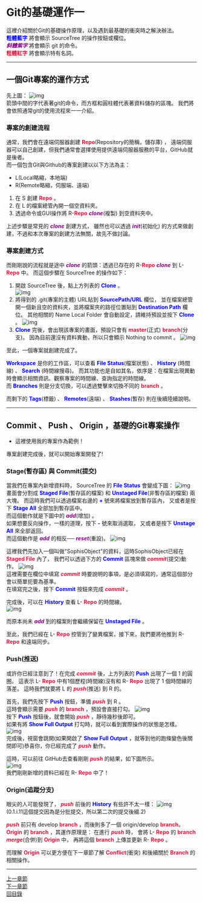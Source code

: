 # Git的基礎運作一
這裡介紹關於Git的基礎操作原理，以及遇到最基礎的衝突時之解決辦法。  
**<font color="blue">粗體藍字</font>** 將會顯示 SourceTree 的操作按鈕或欄位。  
***<font color="purple">斜體紫字</font>*** 將會顯示 git 的命令。  
**<font color="crimson">粗體紅字</font>** 將會顯示特有名詞。  

---
  
## 一個Git專案的運作方式
先上圖：
![img](../image/Git06.jpg)  
箭頭中間的字代表著git的命令，而方框和圓柱體代表著資料儲存的區塊。
我們將會依照通常git的使用流程來一一介紹。  
  
### 專案的創建流程
通常，我們會在遠端伺服器創建 **<font color="crimson">Repo</font>**(Repository的簡稱，儲存庫) ，
遠端伺服器可以自己創建，但我們通常會選擇使用提供遠端伺服器服務的平台，GitHub就是後者。  
而一個包含Git與Github的專案創建以以下方法為主：  
* L(Local略縮，本地端)
* R(Remote略縮，伺服端、遠端)
1. 在 S 創建 **<font color="crimson">Repo</font>** 。
2. 在 L 的檔案總管內開一個空資料夾。
3. 透過命令或GUI操作將 R-**<font color="crimson">Repo</font>** ***<font color="purple">clone</font>***(複製) 到空資料夾中。  
  
上述步驟是常見的 ***<font color="purple">clone</font>*** 創建方式，
雖然也可以透過 ***<font color="purple">init</font>***(初始化) 的方式來做創建，不過和本次專案的創建方法無關，故先不做討論。
  
### 專案創建方式
而剛剛說的流程就是途中 ***<font color="purple">clone</font>*** 的箭頭：透過已存在的 R-**<font color="crimson">Repo</font>** ***<font color="purple">clone</font>*** 到 L-**<font color="crimson">Repo</font>** 中。
而這個步驟在 SourceTree 的操作如下：  
1. 開啟 SourceTree 後，點上方列表的 **<font color="blue">Clone</font>** 。  
   ![img](../image/SourceTree_clone_01.png)
2. 將得到的 .git(專案的主體) URL貼到 **<font color="blue">SourcePath/URL</font>** 欄位，
   並在檔案總管開一個新且空的資料夾，並將檔案夾的路徑位置貼到 **<font color="blue">Destination Path</font>** 欄位。
   其他相關的 Name Local Folder 會自動設定，請維持預設並按下 **<font color="blue">Clone</font>** 。
   ![img](../image/SourceTree_clone_02.png)
3. **<font color="blue">Clone</font>** 完後，會出現該專案的畫面，預設只會有 **<font color="crimson">master</font>**(正式) **<font color="crimson">branch</font>**(分支)。
   因為目前還沒有資料異動，所以只會顯示 Nothing to commit 。
   ![img](../image/SourceTree_clone_03.png)
  
至此，一個專案就創建完成了。  
  
**<font color="blue">Workspace</font>** 是你的工作區，可以查看 **<font color="blue">File Status</font>**(檔案狀態) 、 **<font color="blue">History</font>** (時間線) 、 **<font color="blue">Search</font>** (時間線搜尋)。
而其功能也是自如其名，依序是：在檔案出現異動時會顯示相關資訊、觀察專案的時間線、查詢指定的時間線。  
而 **<font color="blue">Branches</font>** 則是分支切換，可以透過雙擊來切換不同的 **<font color="crimson">branch</font>** 。  
  
而剩下的 **<font color="blue">Tags</font>**(標籤) 、 **<font color="blue">Remotes</font>**(遠端) 、 **<font color="blue">Stashes</font>**(暫存) 則在後續陸續說明。  
  
---
  
## Commit 、 Push 、 Origin ，基礎的Git專案操作
* 這裡使用我的專案作為範例！  
  
專案創建完成後，就可以開始專案開發了!  
  
### Stage(暫存區) 與 Commit(提交)
當我們在專案內新增資料時， SourceTree 的 **<font color="blue">File Status</font>** 會變成下圖：
![img](../image/SourceTree_commit_01.png)  
畫面會分割成 **<font color="blue">Staged File</font>**(暫存區的檔案) 和 **<font color="blue">Unstaged File</font>**(非暫存區的檔案) 兩大塊。
而這時我們可以透過檔案右邊的 **<font color="blue">+</font>** 號來將檔案放到暫存區內，
又或者是按下 **<font color="blue">Stage All</font>** 全部加到暫存區中。  
而這個動作就是下圖中的 ***<font color="purple">add</font>***(增加) 。  
如果想要反向操作，一樣的道理，按下 **<font color="blue">-</font>** 號來取消選取，
又或者是按下 **<font color="blue">Unstage All</font>** 來全部返回。  
而這個動作是 ***<font color="purple">add</font>*** 的相反── ***<font color="purple">reset</font>***(重設)。
![img](../image/Git06.jpg)  
  
這裡我們先加入一個叫做"SophisObject"的資料，這時SophisObject已經在 **<font color="crimson">Staged File</font>** 內了，
我們可以透過下方的 **<font color="blue">Commit</font>** 區塊來做 ***<font color="crimson">commit</font>***(提交)動作。
![img](../image/SourceTree_commit_02.png)  
這裡需要在欄位中填寫 ***<font color="crimson">commit</font>*** 時要說明的事項，是必須填寫的，通常這個部分會以簡單扼要為基準。  
在填寫完之後，按下 **<font color="blue">Commit</font>** 按鈕來完成 ***<font color="crimson">commit</font>*** 。  
  
完成後，可以在 **<font color="blue">History</font>** 查看 L- **<font color="crimson">Repo</font>** 的時間線。  
![img](../image/SourceTree_commit_03.png)  
  
而原本尚未 ***<font color="purple">add</font>*** 到的檔案則會繼續保留在 **<font color="blue">Unstaged File</font>** 。  
  
至此，我們已經在 L- **<font color="crimson">Repo</font>** 控管到了變異檔案，接下來，我們要將他推到 R- **<font color="crimson">Repo</font>** 和遠端同步。  
  
### Push(推送)
或許你已經注意到了！在完成 ***<font color="crimson">commit</font>*** 後，上方列表的 **<font color="blue">Push</font>** 出現了一個 1 的圓圈。
這表示 L- **<font color="crimson">Repo</font>** 中有1個歷程(時間線)沒有和 R- **<font color="crimson">Repo</font>** 出現了 1 個時間線的落差。
這時我們就要將 L 的 ***<font color="crimson">push</font>***(推送) 到 R 的。  
  
首先，我們先按下 **<font color="blue">Push</font>** 按鈕，準備 ***<font color="crimson">push</font>*** 到 R 。  
這時會顯示需要 ***<font color="crimson">push</font>*** 的  **<font color="crimson">branch</font>** ，預設會直接打勾。
![img](../image/SourceTree_push_01.png)  
按下 **<font color="blue">Push</font>** 按鈕後，就會開始 ***<font color="crimson">push</font>*** ，靜待幾秒後即可。  
如果有將 **<font color="blue">Show Full Output</font>** 打勾時，就可以看到實際操作的狀態是怎樣。
![img](../image/SourceTree_push_02.png)  
完成後，視窗會跳開(如果開啟了 **<font color="blue">Show Full Output</font>** ，就等到他的跑條變色後關閉即可)恭喜你，你已經完成了 ***<font color="crimson">push</font>*** 動作。  
  
這時，可以前往 GitHub去查看剛剛  ***<font color="crimson">push</font>***  的結果，如下圖所示。  
![img](../image/SourceTree_push_04.png)  
我們剛剛新增的資料已經在 R- **<font color="crimson">Repo</font>** 中了！
  
### Origin(追蹤分支)
眼尖的人可能發現了， ***<font color="crimson">push</font>*** 前後的 **<font color="blue">History</font>** 有些許不太一樣：
![img](../image/SourceTree_origin_01.png)  
\(0.1.i.11這個提交因為是分批提交，所以第二次的提交後綴.2\)  
  
***<font color="crimson">push</font>*** 前只有 develop **<font color="crimson">branch</font>** ，而後則多了一個 origin/develop **<font color="crimson">branch</font>**。  
**<font color="crimson">Origin</font>** 的  **<font color="crimson">branch</font>** ，其運作原理是：
在進行 ***<font color="crimson">push</font>*** 時，
會將 L- **<font color="crimson">Repo</font>** 的 **<font color="crimson">branch</font>**  ***<font color="crimson">merge</font>***(合併)到 **<font color="crimson">Origin</font>** 中，
再將這個 **<font color="crimson">branch</font>** 上傳並更新 R- **<font color="crimson">Repo</font>** 。  
  
而理解 **<font color="crimson">Origin</font>** 可以更方便在下一章節了解 **<font color="crimson">Conflict</font>**(衝突) 和後續關於 **<font color="crimson">Branch</font>**
的相關操作。  
  
---  
[上一章節](GIT-起始流程.md)  
[下一章節](GIT-基礎運作二.md)  
[回目錄](../README.md)  